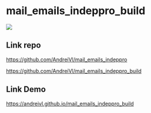 # mail_emails_indeppro_build

![](https://andreivl.github.io/mail_emails_indeppro_build/images/preview-img-mail-indeppro.jpg)

## Link repo
https://github.com/AndreiVl/mail_emails_indeppro

https://github.com/AndreiVl/mail_emails_indeppro_build

## Link Demo
https://andreivl.github.io/mail_emails_indeppro_build